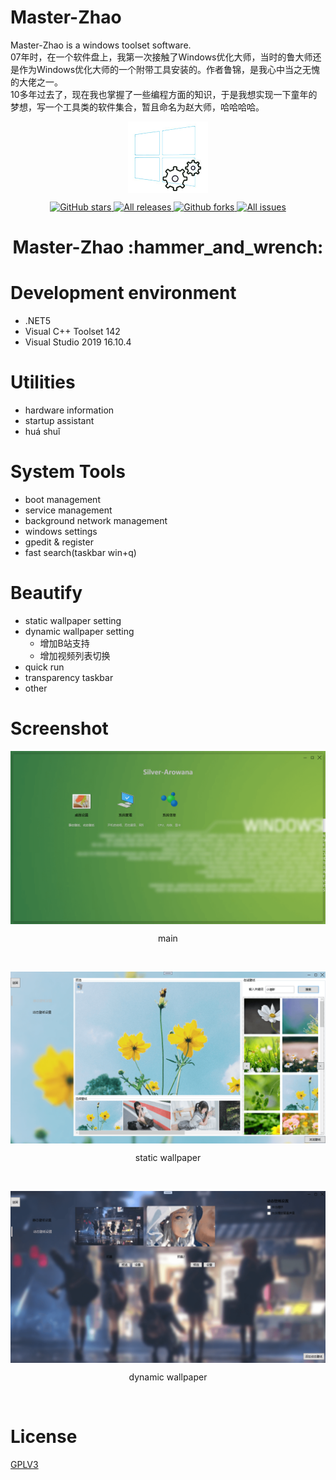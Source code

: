 # Master-Zhao
Master-Zhao is a windows toolset software.  
07年时，在一个软件盘上，我第一次接触了Windows优化大师，当时的鲁大师还是作为Windows优化大师的一个附带工具安装的。作者鲁锦，是我心中当之无愧的大佬之一。    
10多年过去了，现在我也掌握了一些编程方面的知识，于是我想实现一下童年的梦想，写一个工具类的软件集合，暂且命名为赵大师，哈哈哈哈。

<p align="center">
<a href="https://github.com/zhaotianff/Master-Zhao" target="_blank">
<img align="center" alt="Master-Zhao" src="logo.png" />
</a>
</p>
<p align="center">
<a href="https://github.com/zhaotianff/Master-Zhao/stargazers" target="_blank">
 <img alt="GitHub stars" src="https://img.shields.io/github/stars/zhaotianff/Master-Zhao.svg" />
</a>
<a href="https://github.com/zhaotianff/Master-Zhao/releases" target="_blank">
 <img alt="All releases" src="https://img.shields.io/github/downloads/zhaotianff/Master-Zhao/total.svg" />
</a>
<a href="https://github.com/zhaotianff/Master-Zhao/network/members" target="_blank">
 <img alt="Github forks" src="https://img.shields.io/github/forks/zhaotianff/Master-Zhao.svg" />
</a>
<a href="https://github.com/zhaotianff/Master-Zhao/issues" target="_blank">
 <img alt="All issues" src="https://img.shields.io/github/issues/zhaotianff/Master-Zhao.svg" />
</a>
</p>
<h1 align="center">Master-Zhao :hammer_and_wrench: </h1>

# Development environment
* .NET5
* Visual C++ Toolset 142
* Visual Studio 2019 16.10.4

# Utilities
* hardware information
* startup assistant
* huá shuǐ

# System Tools
* boot management
* service management
* background network management
* windows settings
* gpedit & register
* fast search(taskbar win+q)

# Beautify
* static wallpaper setting
* dynamic wallpaper setting
  * 增加B站支持
  * 增加视频列表切换
* quick run
* transparency taskbar
* other

# Screenshot
<p align="center">
 <img align="center" alt="start up" src="Screenshots/main.png" />
</p>
<p align="center">main</p>
<br/>

<p align="center">
 <img align="center" alt="static wallpaper" src="Screenshots/static_wallpaper.png" />
</p>
<p align="center">static wallpaper</p>
<br/>

<p align="center">
 <img align="center" alt="dynamic wallpaper" src="Screenshots/dynamic_wallpaper.png" />
</p>
<p align="center">dynamic wallpaper</p>
<br/>

# License
[GPLV3](LICENSE)
